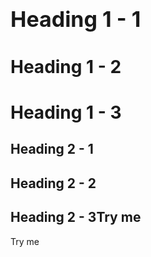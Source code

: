 <!DOCTYPE html>
<html>
<head>
	<title>Stylish</title>
	<link rel="stylesheet" type="text/css" href="css/test.css">
	
</head>
<body>

<h1 id="first" class="small" style="font-size: 34px">Heading 1 - 1</h1>
<h1 >Heading 1 - 2</h1>
<h1 class="small">Heading 1 - 3</h1>
<h2 >Heading 2 - 1</h2>
<h2 class="small">Heading 2 - 2</h2>
<h2 >Heading 2 - 3<span>Try me</span></h2>

<span>Try me</span>
</body>
</html>
